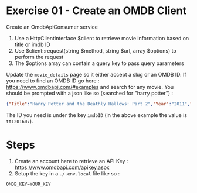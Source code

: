 Exercise 01 - Create an OMDB Client
===================================

Create an OmdbApiConsumer service
1. Use a HttpClientInterface $client to retrieve movie information based on title or imdb ID
2. Use $client::request(string $method, string $url, array $options) to perform the request
3. The $options array can contain a query key to pass query parameters

Update the `movie_details` page so it either accept a slug or an OMDB ID.
If you need to find an OMDB ID go here : https://www.omdbapi.com/#examples and search for any movie. You should be prompted with a json like so (searched for "harry potter") :

```json
{"Title":"Harry Potter and the Deathly Hallows: Part 2","Year":"2011","Rated":"PG-13","Released":"15 Jul 2011","Runtime":"130 min","Genre":"Adventure, Family, Fantasy","Director":"David Yates","Writer":"Steve Kloves, J.K. Rowling","Actors":"Daniel Radcliffe, Emma Watson, Rupert Grint","Plot":"Harry, Ron, and Hermione search for Voldemort's remaining Horcruxes in their effort to destroy the Dark Lord as the final battle rages on at Hogwarts.","Language":"English, Latin","Country":"United Kingdom, United States","Awards":"Nominated for 3 Oscars. 46 wins & 94 nominations total","Poster":"https://m.media-amazon.com/images/M/MV5BMGVmMWNiMDktYjQ0Mi00MWIxLTk0N2UtN2ZlYTdkN2IzNDNlXkEyXkFqcGdeQXVyODE5NzE3OTE@._V1_SX300.jpg","Ratings":[{"Source":"Internet Movie Database","Value":"8.1/10"},{"Source":"Rotten Tomatoes","Value":"96%"},{"Source":"Metacritic","Value":"85/100"}],"Metascore":"85","imdbRating":"8.1","imdbVotes":"872,242","imdbID":"tt1201607","Type":"movie","DVD":"11 Nov 2011","BoxOffice":"$381,447,587","Production":"N/A","Website":"N/A","Response":"True"}
```

The ID you need is under the key `imdbID` (in the above example the value is `tt1201607`).


# Steps

1. Create an account here to retrieve an API Key : https://www.omdbapi.com/apikey.aspx
2. Setup the key in a `./.env.local` file like so :
```dotenv
OMDB_KEY=YOUR_KEY
```
